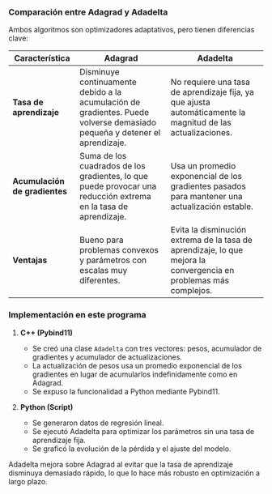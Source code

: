 ### **Comparación entre Adagrad y Adadelta**  

Ambos algoritmos son optimizadores adaptativos, pero tienen diferencias clave:  

| **Característica** | **Adagrad** | **Adadelta** |
|------------------|------------|------------|
| **Tasa de aprendizaje** | Disminuye continuamente debido a la acumulación de gradientes. Puede volverse demasiado pequeña y detener el aprendizaje. | No requiere una tasa de aprendizaje fija, ya que ajusta automáticamente la magnitud de las actualizaciones. |
| **Acumulación de gradientes** | Suma de los cuadrados de los gradientes, lo que puede provocar una reducción extrema en la tasa de aprendizaje. | Usa un promedio exponencial de los gradientes pasados para mantener una actualización estable. |
| **Ventajas** | Bueno para problemas convexos y parámetros con escalas muy diferentes. | Evita la disminución extrema de la tasa de aprendizaje, lo que mejora la convergencia en problemas más complejos. |

### **Implementación en este programa**  
1. **C++ (Pybind11)**
   - Se creó una clase `Adadelta` con tres vectores: pesos, acumulador de gradientes y acumulador de actualizaciones.
   - La actualización de pesos usa un promedio exponencial de los gradientes en lugar de acumularlos indefinidamente como en Adagrad.
   - Se expuso la funcionalidad a Python mediante Pybind11.

2. **Python (Script)**
   - Se generaron datos de regresión lineal.
   - Se ejecutó Adadelta para optimizar los parámetros sin una tasa de aprendizaje fija.
   - Se graficó la evolución de la pérdida y el ajuste del modelo.

Adadelta mejora sobre Adagrad al evitar que la tasa de aprendizaje disminuya demasiado rápido, lo que lo hace más robusto en optimización a largo plazo.
